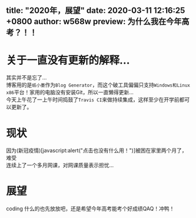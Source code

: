 title: "2020年，展望"
date: 2020-03-11 12:16:25 +0800
author: w568w
preview: 为什么我在今年高考？！！
---
# 关于一直没有更新的解释…
其实并不是忘了…  
博客用的是`纸小墨`作为`Blog Generator`，而这个破工具偏偏只支持`Windows和Linux x86`平台！家用的电脑没有安装Git，所以一直懒得更新…  
今天上午花了一上午时间捣鼓了`Travis CI`来做持续集成，这样至少在开学前都可以更新了。 
# 现状
因为(新冠疫情)[javascript:alert("点击也没有什么用！")]被困在家里两个月了，难受  
连续上了一个多月网课，对网课质量表示担忧…
# 展望
coding 什么的也先放放吧，还是希望今年高考能考个好成绩QAQ！冲鸭！  